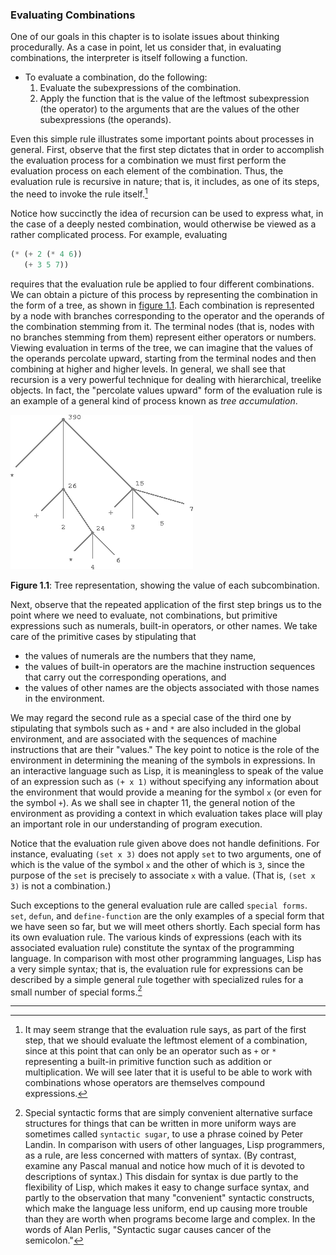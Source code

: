 ### Evaluating Combinations

One of our goals in this chapter is to isolate issues about thinking procedurally. As a case in point, let us consider that, in evaluating combinations, the interpreter is itself following a function.

* To evaluate a combination, do the following: 
    1.  Evaluate the subexpressions of the combination.
    1.  Apply the function that is the value of the leftmost subexpression (the operator) to the arguments that are the values of the other subexpressions (the operands).
    
Even this simple rule illustrates some important points about processes in general. First, observe that the first step dictates that in order to accomplish the evaluation process for a combination we must first perform the evaluation process on each element of the combination. Thus, the evaluation rule is recursive in nature; that is, it includes, as one of its steps, the need to invoke the rule itself.[^1]

Notice how succinctly the idea of recursion can be used to express what, in the case of a deeply nested combination, would otherwise be viewed as a rather complicated process. For example, evaluating

```lisp
(* (+ 2 (* 4 6))
   (+ 3 5 7))
```

requires that the evaluation rule be applied to four different combinations. We can obtain a picture of this process by representing the combination in the form of a tree, as shown in [figure 1.1](#figure-1). Each combination is represented by a node with branches corresponding to the operator and the operands of the combination stemming from it. The terminal nodes (that is, nodes with no branches stemming from them) represent either operators or numbers. Viewing evaluation in terms of the tree, we can imagine that the values of the operands percolate upward, starting from the terminal nodes and then combining at higher and higher levels. In general, we shall see that recursion is a very powerful technique for dealing with hierarchical, treelike objects. In fact, the "percolate values upward" form of the evaluation rule is an example of a general kind of process known as *tree accumulation*.

<a name="figure-1"></a>
![Tree representation](images/ch1-Z-G-1.png)

**Figure 1.1**:  Tree representation, showing the value of each subcombination.

Next, observe that the repeated application of the first step brings us to the point where we need to evaluate, not combinations, but primitive expressions such as numerals, built-in operators, or other names. We take care of the primitive cases by stipulating that

* the values of numerals are the numbers that they name,
* the values of built-in operators are the machine instruction sequences that carry out the corresponding operations, and
* the values of other names are the objects associated with those names in the environment. 

We may regard the second rule as a special case of the third one by stipulating that symbols such as ``+`` and ``*`` are also included in the global environment, and are associated with the sequences of machine instructions that are their "values." The key point to notice is the role of the environment in determining the meaning of the symbols in expressions. In an interactive language such as Lisp, it is meaningless to speak of the value of an expression such as ``(+ x 1)`` without specifying any information about the environment that would provide a meaning for the symbol ``x`` (or even for the symbol ``+``). As we shall see in chapter 11, the general notion of the environment as providing a context in which evaluation takes place will play an important role in our understanding of program execution.

Notice that the evaluation rule given above does not handle definitions. For instance, evaluating ``(set x 3)`` does not apply ``set`` to two arguments, one of which is the value of the symbol ``x`` and the other of which is ``3``, since the purpose of the ``set`` is precisely to associate ``x`` with a value. (That is, ``(set x 3)`` is not a combination.)

Such exceptions to the general evaluation rule are called ``special forms``. ``set``, ``defun``, and ``define-function`` are the only examples of a special form that we have seen so far, but we will meet others shortly. Each special form has its own evaluation rule. The various kinds of expressions (each with its associated evaluation rule) constitute the syntax of the programming language. In comparison with most other programming languages, Lisp has a very simple syntax; that is, the evaluation rule for expressions can be described by a simple general rule together with specialized rules for a small number of special forms.[^2]

----

[^1]: It may seem strange that the evaluation rule says, as part of the first step, that we should evaluate the leftmost element of a combination, since at this point that can only be an operator such as ``+`` or ``*`` representing a built-in primitive function such as addition or multiplication. We will see later that it is useful to be able to work with combinations whose operators are themselves compound expressions. 

[^2]: Special syntactic forms that are simply convenient alternative surface structures for things that can be written in more uniform ways are sometimes called ``syntactic sugar``, to use a phrase coined by Peter Landin. In comparison with users of other languages, Lisp programmers, as a rule, are less concerned with matters of syntax. (By contrast, examine any Pascal manual and notice how much of it is devoted to descriptions of syntax.) This disdain for syntax is due partly to the flexibility of Lisp, which makes it easy to change surface syntax, and partly to the observation that many "convenient" syntactic constructs, which make the language less uniform, end up causing more trouble than they are worth when programs become large and complex. In the words of Alan Perlis, "Syntactic sugar causes cancer of the semicolon."



